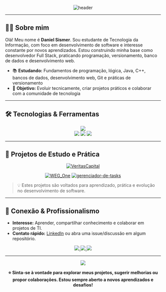 <p align="center">
  <img src="https://capsule-render.vercel.app/api?type=waving&color=0:1a1a1a,100:ff2323&height=180&section=header&text=Bem-vindo%20ao%20meu%20GitHub!&fontSize=36&fontColor=FFFFFF&fontWeight=bold" alt="header" />
</p>

---

## 👨‍💻 Sobre mim

Olá! Meu nome é **Daniel Sismer**. Sou estudante de Tecnologia da Informação, com foco em desenvolvimento de software e interesse constante por novos aprendizados. Estou construindo minha base como desenvolvedor Full Stack, praticando programação, versionamento, banco de dados e desenvolvimento web.

- 📚 **Estudando:** Fundamentos de programação, lógica, Java, C++, bancos de dados, desenvolvimento web, Git e práticas de versionamento
- 🌱 **Objetivo:** Evoluir tecnicamente, criar projetos práticos e colaborar com a comunidade de tecnologia

---

## 🛠️ Tecnologias & Ferramentas

<div align="center">
  <img src="https://skillicons.dev/icons?i=java,cpp,html,css,mysql,postgres,git,linux,maven&theme=dark" /><br>
  <img src="https://img.shields.io/badge/Full%20Stack-1a1a1a?style=for-the-badge&logo=code&logoColor=FF2323"/>

  <img src="https://img.shields.io/badge/Banco%20de%20Dados-FF2323?style=for-the-badge&logo=mysql&logoColor=ffffff"/>
  <img src="https://img.shields.io/badge/Versionamento-1a1a1a?style=for-the-badge&logo=git&logoColor=FF2323"/>
</div>

---

## 🚩 Projetos de Estudo e Prática

<div align="center">

[![VeritasCapital](https://github-readme-stats.vercel.app/api/pin/?username=danielSismer&repo=VeritasCapital&theme=radical&hide_border=true)](https://github.com/danielSismer/VeritasCapital)

[![WEG_One](https://github-readme-stats.vercel.app/api/pin/?username=danielSismer&repo=WEG_One&theme=radical&hide_border=true)](https://github.com/danielSismer/WEG_One)
[![gerenciador-de-tasks](https://github-readme-stats.vercel.app/api/pin/?username=danielSismer&repo=gerenciador-de-tasks&theme=radical&hide_border=true)](https://github.com/danielSismer/gerenciador-de-tasks)

</div>

> 💡 Estes projetos são voltados para aprendizado, prática e evolução no desenvolvimento de software.

---

## 🤝 Conexão & Profissionalismo

- **Interesse:** Aprender, compartilhar conhecimento e colaborar em projetos de TI.
- **Contato rápido:** [LinkedIn](https://www.linkedin.com/in/daniel-sismer) ou abra uma issue/discussão em algum repositório.

<div align="center">
  <a href="https://instagram.com/7nielz" target="_blank">
    <img src="https://img.shields.io/badge/Instagram-@daniel.sismer-1a1a1a?style=for-the-badge&logo=instagram&logoColor=FF2323" />
  </a>
  <a href="https://github.com/danielSismer" target="_blank">
    <img src="https://img.shields.io/badge/GitHub-danielSismer-1a1a1a?style=for-the-badge&logo=github&logoColor=FF2323" />
  </a>
  <a href="mailto:daniel.sismer@gmail.com" target="_blank">
    <img src="https://img.shields.io/badge/Email-daniel.sismer@gmail.com-FF2323?style=for-the-badge&logo=gmail&logoColor=ffffff" />
  </a>
</div>

---

<p align="center">
  <img src="https://capsule-render.vercel.app/api?type=waving&color=0:1a1a1a,100:ff2323&height=100&section=footer"/>
</p>

<p align="center">
  <b>⭐ Sinta-se à vontade para explorar meus projetos, sugerir melhorias ou propor colaborações. Estou sempre aberto a novos aprendizados e desafios!</b>
</p>
